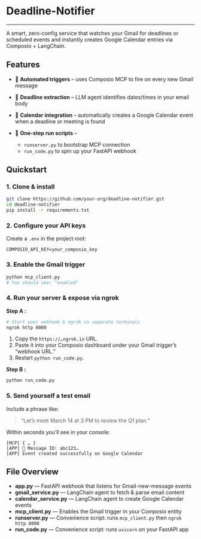 # Deadline-Notifier

---

A smart, zero-config service that watches your Gmail for deadlines or scheduled events and instantly creates Google Calendar entries via Composio + LangChain.

## Features

* 🤖 **Automated triggers** – uses Composio MCP to fire on every new Gmail message
* 📧 **Deadline extraction** – LLM agent identifies dates/times in your email body
* 📅 **Calendar integration** – automatically creates a Google Calendar event when a deadline or meeting is found
* 🔧 **One-step run scripts** –

  * `runserver.py` to bootstrap MCP connection
  * `run_code.py` to spin up your FastAPI webhook


## Quickstart

### 1. Clone & install

```bash
git clone https://github.com/your-org/deadline-notifier.git
cd deadline-notifier
pip install -r requirements.txt
```

### 2. Configure your API keys

Create a `.env` in the project root:

```dotenv
COMPOSIO_API_KEY=your_composio_key
```

### 3. Enable the Gmail trigger

```bash
python mcp_client.py
# You should see: "enabled"
```

### 4. Run your server & expose via ngrok

**Step A :**

```bash
# Start your webhook & ngrok in separate terminals
ngrok http 8000
```

1. Copy the `https://…ngrok.io` URL.
2. Paste it into your Composio dashboard under your Gmail trigger’s “webhook URL.”
3. Restart `python run_code.py`.

**Step B :**

```bash
python run_code.py
```

### 5. Send yourself a test email

Include a phrase like:

> “Let’s meet March 14 at 3 PM to review the Q1 plan.”

Within seconds you’ll see in your console:

```
[MCP] { … }
[APP] 📧 Message ID: abc123…
[APP] Event created successfully on Google Calendar
```

## File Overview

* **app.py** — FastAPI webhook that listens for Gmail-new-message events
* **gmail\_service.py** — LangChain agent to fetch & parse email content
* **calendar\_service.py** — LangChain agent to create Google Calendar events
* **mcp\_client.py** — Enables the Gmail trigger in your Composio entity
* **runserver.py** — Convenience script: runs `mcp_client.py` then `ngrok http 8000`
* **run\_code.py** — Convenience script: runs `uvicorn` on your FastAPI app

